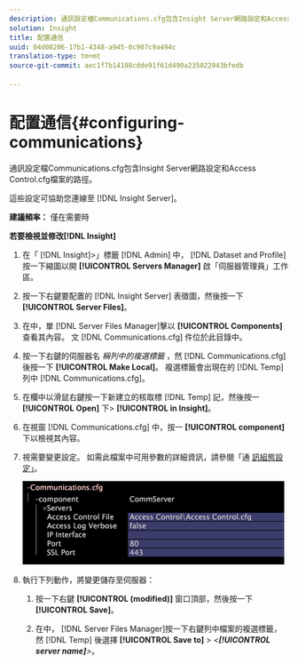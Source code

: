 ```yaml
---
description: 通訊設定檔Communications.cfg包含Insight Server網路設定和Access Control.cfg檔案的路徑。
solution: Insight
title: 配置通信
uuid: 04d08206-17b1-4348-a945-0c907c9a494c
translation-type: tm+mt
source-git-commit: aec1f7b14198cdde91f61d490a235022943bfedb

---
```



# 配置通信{#configuring-communications}

通訊設定檔Communications.cfg包含Insight Server網路設定和Access Control.cfg檔案的路徑。

這些設定可協助您連線至 [!DNL Insight Server]。

**建議頻率：** 僅在需要時

**若要檢視並修改[!DNL Insight]**

1. 在「 [!DNL Insight]>」標籤 [!DNL Admin] 中， [!DNL Dataset and Profile] 按一下縮圖以開 **[!UICONTROL Servers Manager]** 啟「伺服器管理員」工作區。
1. 按一下右鍵要配置的 [!DNL Insight Server] 表徵圖，然後按一下 **[!UICONTROL Server Files]**。
1. 在中，單 [!DNL Server Files Manager]擊以 **[!UICONTROL Components]** 查看其內容。 文 [!DNL Communications.cfg] 件位於此目錄中。
1. 按一下右鍵的伺服器名 *稱列中的複選標籤* ，然 [!DNL Communications.cfg] 後按一下 **[!UICONTROL Make Local]**。 複選標籤會出現在的 [!DNL Temp] 列中 [!DNL Communications.cfg]。
1. 在欄中以滑鼠右鍵按一下新建立的核取標 [!DNL Temp] 記，然後按一 **[!UICONTROL Open]** 下> **[!UICONTROL in Insight]**。
1. 在視窗 [!DNL Communications.cfg] 中，按一 **[!UICONTROL component]** 下以檢視其內容。
1. 視需要變更設定。 如需此檔案中可用參數的詳細資訊，請參閱「通 [訊組態設定」](../../../home/c-inst-svr/c-cfg-stgs-ref/c-comm-cfg-stgs.md#concept-aed00587c7a1432fb487bd154aaea6b1)。

   ![步驟資訊](assets/cfg_communications_examplevalues.png)

1. 執行下列動作，將變更儲存至伺服器：

   1. 按一下右鍵 **[!UICONTROL (modified)]** 窗口頂部，然後按一下 **[!UICONTROL Save]**。

   1. 在中， [!DNL Server Files Manager]按一下右鍵列中檔案的複選標籤，然 [!DNL Temp] 後選擇 **[!UICONTROL Save to]** > *&lt;**[!UICONTROL server name]**>*。

